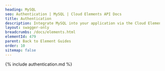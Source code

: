 ```yaml
---
heading: MySQL
seo: Authentication | MySQL | Cloud Elements API Docs
title: Authentication
description: Integrate MySQL into your application via the Cloud Elements APIs.
layout: swagger-only
breadcrumbs: /docs/elements.html
elementId: 479
parent: Back to Element Guides
order: 10
sitemap: false
---
```


{% include authentication.md %}
